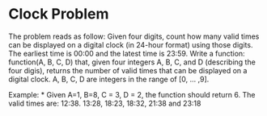 # Clock Problem
The problem reads as follow:
Given four digits, count how many valid times can be displayed on a digital clock (in 24-hour format) using those digits. The earliest time is 00:00 and the latest time is 23:59. Write a function:
		function(A, B, C, D)
that, given four integers A, B, C, and D (describing the four digis), returns the number of valid times that can be displayed on a digital clock. A, B, C, D are integers in the range of [0, ... ,9].

Example:
	* Given A=1, B=8, C = 3, D = 2, the function should return 6. The valid times are: 12:38. 13:28, 18:23, 18:32, 21:38 and 23:18
	
